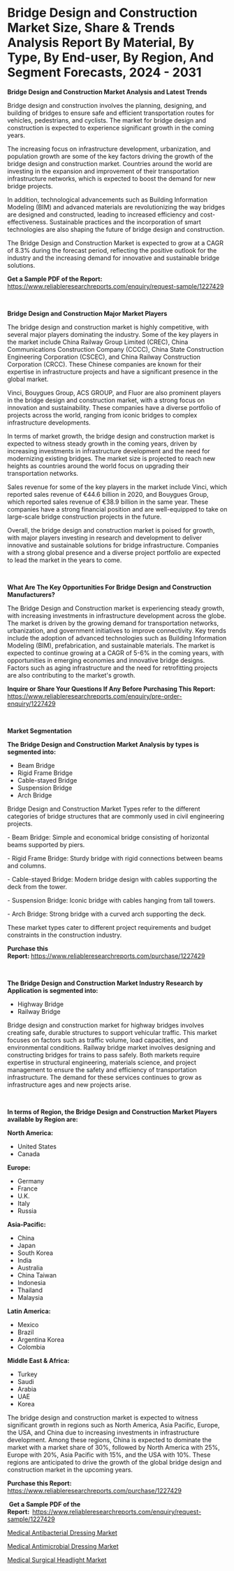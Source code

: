 <p><h1>Bridge Design and Construction Market Size, Share & Trends Analysis Report By Material, By Type, By End-user, By Region, And Segment Forecasts, 2024 - 2031</h1></p><p><strong>Bridge Design and Construction Market Analysis and Latest Trends</strong></p>
<p><p>Bridge design and construction involves the planning, designing, and building of bridges to ensure safe and efficient transportation routes for vehicles, pedestrians, and cyclists. The market for bridge design and construction is expected to experience significant growth in the coming years. </p><p>The increasing focus on infrastructure development, urbanization, and population growth are some of the key factors driving the growth of the bridge design and construction market. Countries around the world are investing in the expansion and improvement of their transportation infrastructure networks, which is expected to boost the demand for new bridge projects.</p><p>In addition, technological advancements such as Building Information Modeling (BIM) and advanced materials are revolutionizing the way bridges are designed and constructed, leading to increased efficiency and cost-effectiveness. Sustainable practices and the incorporation of smart technologies are also shaping the future of bridge design and construction.</p><p>The Bridge Design and Construction Market is expected to grow at a CAGR of 8.3% during the forecast period, reflecting the positive outlook for the industry and the increasing demand for innovative and sustainable bridge solutions.</p></p>
<p><strong>Get a Sample PDF of the Report:&nbsp;</strong> <a href="https://www.reliableresearchreports.com/enquiry/request-sample/1227429">https://www.reliableresearchreports.com/enquiry/request-sample/1227429</a></p>
<p>&nbsp;</p>
<p><strong>Bridge Design and Construction Major Market Players</strong></p>
<p><p>The bridge design and construction market is highly competitive, with several major players dominating the industry. Some of the key players in the market include China Railway Group Limited (CREC), China Communications Construction Company (CCCC), China State Construction Engineering Corporation (CSCEC), and China Railway Construction Corporation (CRCC). These Chinese companies are known for their expertise in infrastructure projects and have a significant presence in the global market.</p><p>Vinci, Bouygues Group, ACS GROUP, and Fluor are also prominent players in the bridge design and construction market, with a strong focus on innovation and sustainability. These companies have a diverse portfolio of projects across the world, ranging from iconic bridges to complex infrastructure developments.</p><p>In terms of market growth, the bridge design and construction market is expected to witness steady growth in the coming years, driven by increasing investments in infrastructure development and the need for modernizing existing bridges. The market size is projected to reach new heights as countries around the world focus on upgrading their transportation networks.</p><p>Sales revenue for some of the key players in the market include Vinci, which reported sales revenue of €44.6 billion in 2020, and Bouygues Group, which reported sales revenue of €38.9 billion in the same year. These companies have a strong financial position and are well-equipped to take on large-scale bridge construction projects in the future.</p><p>Overall, the bridge design and construction market is poised for growth, with major players investing in research and development to deliver innovative and sustainable solutions for bridge infrastructure. Companies with a strong global presence and a diverse project portfolio are expected to lead the market in the years to come.</p></p>
<p>&nbsp;</p>
<p><strong>What Are The Key Opportunities For Bridge Design and Construction Manufacturers?</strong></p>
<p><p>The Bridge Design and Construction market is experiencing steady growth, with increasing investments in infrastructure development across the globe. The market is driven by the growing demand for transportation networks, urbanization, and government initiatives to improve connectivity. Key trends include the adoption of advanced technologies such as Building Information Modeling (BIM), prefabrication, and sustainable materials. The market is expected to continue growing at a CAGR of 5-6% in the coming years, with opportunities in emerging economies and innovative bridge designs. Factors such as aging infrastructure and the need for retrofitting projects are also contributing to the market's growth.</p></p>
<p><strong>Inquire or Share Your Questions If Any Before Purchasing This Report:</strong> <a href="https://www.reliableresearchreports.com/enquiry/pre-order-enquiry/1227429">https://www.reliableresearchreports.com/enquiry/pre-order-enquiry/1227429</a></p>
<p>&nbsp;</p>
<p><strong>Market Segmentation</strong></p>
<p><strong>The Bridge Design and Construction Market Analysis by types is segmented into:</strong></p>
<p><ul><li>Beam Bridge</li><li>Rigid Frame Bridge</li><li>Cable-stayed Bridge</li><li>Suspension Bridge</li><li>Arch Bridge</li></ul></p>
<p><p>Bridge Design and Construction Market Types refer to the different categories of bridge structures that are commonly used in civil engineering projects. </p><p>- Beam Bridge: Simple and economical bridge consisting of horizontal beams supported by piers.</p><p>- Rigid Frame Bridge: Sturdy bridge with rigid connections between beams and columns.</p><p>- Cable-stayed Bridge: Modern bridge design with cables supporting the deck from the tower.</p><p>- Suspension Bridge: Iconic bridge with cables hanging from tall towers.</p><p>- Arch Bridge: Strong bridge with a curved arch supporting the deck. </p><p>These market types cater to different project requirements and budget constraints in the construction industry.</p></p>
<p><strong>Purchase this Report:&nbsp;</strong><a href="https://www.reliableresearchreports.com/purchase/1227429">https://www.reliableresearchreports.com/purchase/1227429</a></p>
<p>&nbsp;</p>
<p><strong>The Bridge Design and Construction Market Industry Research by Application is segmented into:</strong></p>
<p><ul><li>Highway Bridge</li><li>Railway Bridge</li></ul></p>
<p><p>Bridge design and construction market for highway bridges involves creating safe, durable structures to support vehicular traffic. This market focuses on factors such as traffic volume, load capacities, and environmental conditions. Railway bridge market involves designing and constructing bridges for trains to pass safely. Both markets require expertise in structural engineering, materials science, and project management to ensure the safety and efficiency of transportation infrastructure. The demand for these services continues to grow as infrastructure ages and new projects arise.</p></p>
<p>&nbsp;</p>
<p><strong>In terms of Region, the Bridge Design and Construction Market Players available by Region are:</strong></p>
<p>
    <p> <strong> North America: </strong>
        <ul>
            <li>United States</li>
            <li>Canada</li>
        </ul>
        </p> 
    <p> <strong> Europe: </strong>
        <ul>
            <li>Germany</li>
            <li>France</li>
            <li>U.K.</li>
            <li>Italy</li>
            <li>Russia</li>
        </ul>
        </p> 
    <p> <strong> Asia-Pacific: </strong>
        <ul>
            <li>China</li>
            <li>Japan</li>
            <li>South Korea</li>
            <li>India</li>
            <li>Australia</li>
            <li>China Taiwan</li>
            <li>Indonesia</li>
            <li>Thailand</li>
            <li>Malaysia</li>
        </ul>
        </p> 
    <p> <strong> Latin America: </strong>
        <ul>
            <li>Mexico</li>
            <li>Brazil</li>
            <li>Argentina Korea</li>
            <li>Colombia</li>
        </ul>
        </p> 
    <p> <strong> Middle East & Africa: </strong>
        <ul>
            <li>Turkey</li>
            <li>Saudi</li>
            <li>Arabia</li>
            <li>UAE</li>
            <li>Korea</li>
        </ul>
    </p>
    </p>
<p><p>The bridge design and construction market is expected to witness significant growth in regions such as North America, Asia Pacific, Europe, the USA, and China due to increasing investments in infrastructure development. Among these regions, China is expected to dominate the market with a market share of 30%, followed by North America with 25%, Europe with 20%, Asia Pacific with 15%, and the USA with 10%. These regions are anticipated to drive the growth of the global bridge design and construction market in the upcoming years.</p></p>
<p><strong>Purchase this Report: </strong><a href="https://www.reliableresearchreports.com/purchase/1227429">https://www.reliableresearchreports.com/purchase/1227429</a></p>
<p>&nbsp;<strong>Get a Sample PDF of the Report:&nbsp;&nbsp;</strong><a href="https://www.reliableresearchreports.com/enquiry/request-sample/1227429">https://www.reliableresearchreports.com/enquiry/request-sample/1227429</a></p>
<p><strong></strong></p>
<p><p><a href="https://view.publitas.com/reportprime-1/medical-antibacterial-dressing-market-research-report-provides-critical-insights-that-can-help-shape-business-development-and-investment-strategies/">Medical Antibacterial Dressing Market</a></p><p><a href="https://view.publitas.com/reportprime-1/medical-antimicrobial-dressing-market-analysis-and-market-size-global-industry-overview-market-segmentation-and-forecast-2023-to-2030/">Medical Antimicrobial Dressing Market</a></p><p><a href="https://view.publitas.com/reportprime-1/global-medical-surgical-headlight-market-by-types-applications-and-major-players-with-regional-growth-rate-analysis-and-development-situation-from-2023-to-2030/">Medical Surgical Headlight Market</a></p></p>